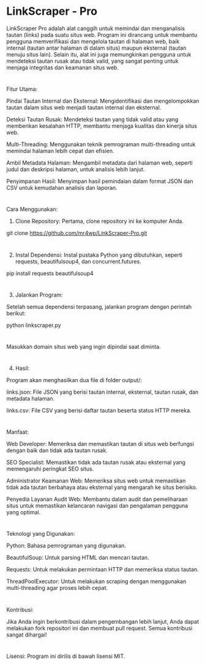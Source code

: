 # LinkScraper - Pro


LinkScraper Pro adalah alat canggih untuk memindai dan menganalisis tautan (links) pada suatu situs web. Program ini dirancang untuk membantu pengguna memverifikasi dan mengelola tautan di halaman web, baik internal (tautan antar halaman di dalam situs) maupun eksternal (tautan menuju situs lain). Selain itu, alat ini juga memungkinkan pengguna untuk mendeteksi tautan rusak atau tidak valid, yang sangat penting untuk menjaga integritas dan keamanan situs web.

#


Fitur Utama:


Pindai Tautan Internal dan Eksternal: Mengidentifikasi dan mengelompokkan tautan dalam situs web menjadi tautan internal dan eksternal.


Deteksi Tautan Rusak: Mendeteksi tautan yang tidak valid atau yang memberikan kesalahan HTTP, membantu menjaga kualitas dan kinerja situs web.


Multi-Threading: Menggunakan teknik pemrograman multi-threading untuk memindai halaman lebih cepat dan efisien.


Ambil Metadata Halaman: Mengambil metadata dari halaman web, seperti judul dan deskripsi halaman, untuk analisis lebih lanjut.


Penyimpanan Hasil: Menyimpan hasil pemindaian dalam format JSON dan CSV untuk kemudahan analisis dan laporan.


#
Cara Menggunakan:


1. Clone Repository: Pertama, clone repository ini ke komputer Anda.


git clone https://github.com/mr4wp/LinkScraper-Pro.git
#

2. Instal Dependensi: Instal pustaka Python yang dibutuhkan, seperti requests, beautifulsoup4, dan concurrent.futures.


pip install requests beautifulsoup4
#


3. Jalankan Program:


Setelah semua dependensi terpasang, jalankan program dengan perintah berikut:


python linkscraper.py
#


Masukkan domain situs web yang ingin dipindai saat diminta.
#


4. Hasil:


Program akan menghasilkan dua file di folder output/:


links.json: File JSON yang berisi tautan internal, eksternal, tautan rusak, dan metadata halaman.


links.csv: File CSV yang berisi daftar tautan beserta status HTTP mereka.
#


Manfaat:


Web Developer: Memeriksa dan memastikan tautan di situs web berfungsi dengan baik dan tidak ada tautan rusak.


SEO Specialist: Memastikan tidak ada tautan rusak atau eksternal yang memengaruhi peringkat SEO situs.


Administrator Keamanan Web: Memeriksa situs web untuk memastikan tidak ada tautan berbahaya atau eksternal yang mengarah ke situs berisiko.


Penyedia Layanan Audit Web: Membantu dalam audit dan pemeliharaan situs untuk memastikan kelancaran navigasi dan pengalaman pengguna yang optimal.
#


Teknologi yang Digunakan:


Python: Bahasa pemrograman yang digunakan.


BeautifulSoup: Untuk parsing HTML dan mencari tautan.


Requests: Untuk melakukan permintaan HTTP dan memeriksa status tautan.


ThreadPoolExecutor: Untuk melakukan scraping dengan menggunakan multi-threading agar proses lebih cepat.
#


Kontribusi:

Jika Anda ingin berkontribusi dalam pengembangan lebih lanjut, Anda dapat melakukan fork repositori ini dan membuat pull request. Semua kontribusi sangat dihargai!
#


Lisensi:
Program ini dirilis di bawah lisensi MIT.
